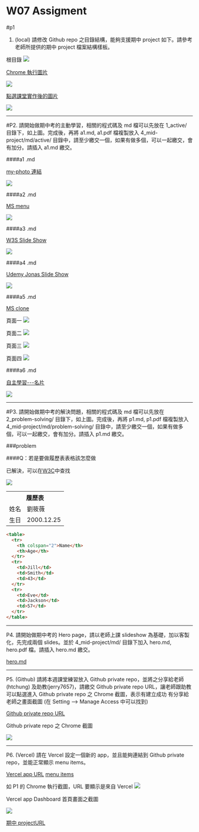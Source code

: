 # W07 Assigment

#p1

1. (local) 請修改 Github repo 之目錄結構，能夠支援期中 project 如下。請參考老師所提供的期中 project 檔案結構樣板。

根目錄
![](https://i.imgur.com/A6fL2dY.png)

[Chrome 執行圖片](https://1101-1-a-web-408630126.vercel.app/)

![](https://i.imgur.com/x7mS8JQ.png)

[點選課堂實作後的圖片](https://1101-1-a-web-408630126.vercel.app/3_classdemo/)

![](https://i.imgur.com/GqGpc0m.png)

---

#P2.
請開始做期中考的主動學習，相關的程式碼及 md 檔可以先放在 1_active/ 目錄下，如上圖。完成後，再將 a1.md, a1.pdf 檔複製放入 4_mid-project/md/active/ 目錄中，請至少繳交一個，如果有做多個，可以一起繳交，會有加分。請插入 a1.md 繳交。

####a1 .md

[my-photo 連結](https://1101-1-a-web-408630126.vercel.app/1_active/w04-my-photos/myPhotoGallery.html)

![](https://i.imgur.com/H62UgOH.png)

####a2 .md

[MS menu](https://1101-1-a-web-408630126.vercel.app/1_active/w05-MS%20menu/index.html)

![](https://i.imgur.com/DBRElaC.png)

####a3 .md

[W3S Slide Show](https://1101-1-a-web-408630126.vercel.app/1_active/w06-w3s-slideshow/slideshow.html)

![](https://i.imgur.com/J9sOrUu.png)

####a4 .md

[Udemy Jonas Slide Show](https://1101-1-a-web-408630126.vercel.app/1_active/w06-jonas-carousel/carousel-original.html)

![](https://i.imgur.com/fbjoyUq.png)

####a5 .md

[MS clone](https://1101-1-a-web-408630126.vercel.app/1_active/w06-MS%20clone/index.html)

頁面一
![](https://i.imgur.com/9lAtWPq.png)

頁面二
![](https://i.imgur.com/ERfgH3V.png)

頁面三
![](https://i.imgur.com/z1Ucvi6.png)

頁面四
![](https://i.imgur.com/CfoIjSc.png)

####a6 .md

[自主學習---名片](https://1101-1-a-web-408630126.vercel.app/1_active/BusinessCard/BusinessCard.html)

![](https://i.imgur.com/Z2v3qlc.png)

---

#P3.
請開始做期中考的解決問題，相關的程式碼及 md 檔可以先放在 2_problem-solving/ 目錄下，如上圖。完成後，再將 p1.md, p1.pdf 檔複製放入 4_mid-project/md/problem-solving/ 目錄中，請至少繳交一個，如果有做多個，可以一起繳交，會有加分。請插入 p1.md 繳交。

###problem

####Q：若是要做履歷表表格該怎麼做

已解決，可以在[W3C](https://www.w3schools.com/html/html_table_colspan_rowspan.asp)中查找

![](https://i.imgur.com/IMyFYWI.png)

<table>
  <tr>
    <th colspan="2">履歷表</th>
  </tr>
  <tr>
    <td>姓名</td>
    <td>劉筱薇</td>
  </tr>
  <tr>
    <td>生日</td>
    <td>2000.12.25</td>
  </tr>
</table>

```markdown
<table>
  <tr>
    <th colspan="2">Name</th>
    <th>Age</th>
  </tr>
  <tr>
    <td>Jill</td>
    <td>Smith</td>
    <td>43</td>
  </tr>
  <tr>
    <td>Eve</td>
    <td>Jackson</td>
    <td>57</td>
  </tr>
</table>
```

---

P4. 請開始做期中考的 Hero page，請以老師上課 slideshow 為基礎，加以客製化，先完成兩個 slides。並於 4_mid-project/md/ 目錄下加入 hero.md, hero.pdf 檔。請插入 hero.md 繳交。

[hero.md](a3.md)

---

P5. (Github) 請將本週課堂練習放入 Github private repo，並將之分享給老師(htchung) 及助教(jerry7657)，請繳交
Github private repo URL，讓老師跟助教可以點選進入
Github private repo 之 Chrome 截圖，表示有建立成功
有分享給老師之畫面截圖 (在 Setting --> Manage Access 中可以找到)

[Github private repo URL](https://github.com/weiiioii/1101-1A-web-408630126)

Github private repo 之 Chrome 截圖

![](https://i.imgur.com/OrO4pP1.png)

---

P6. (Vercel) 請在 Vercel 設定一個新的 app，並且能夠連結到 Github private repo，並能正常顯示 menu items。

[Vercel app URL](https://vercel.com/weiiioii/1101-1-a-web-408630126)
[menu items](https://1101-1-a-web-408630126.vercel.app/)

如 P1 的 Chrome 執行截圖，URL 要顯示是來自 Vercel
![](https://i.imgur.com/MfoAJgf.png)

Vercel app Dashboard 首頁畫面之截圖

![](https://i.imgur.com/FDhxzxR.png)

[期中 projectURL](https://1101-1-a-web-408630126-9yevg4kwx-weiiioii.vercel.app/mid-project/index.html)
